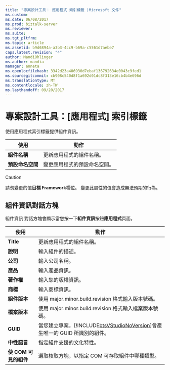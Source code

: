 ```yaml
---
title: "專案設計工具： 應用程式 索引標籤 |Microsoft 文件"
ms.custom: 
ms.date: 06/08/2017
ms.prod: biztalk-server
ms.reviewer: 
ms.suite: 
ms.tgt_pltfrm: 
ms.topic: article
ms.assetid: b9d6894a-a3b3-4cc9-b69a-c5561d7aebe7
caps.latest.revision: "4"
author: MandiOhlinger
ms.author: mandia
manager: anneta
ms.openlocfilehash: 3342d23a406930d7ebaf136792634e0043c9fed1
ms.sourcegitcommit: cb908c540d8f1a692d01dc8f313e16cb4b4e696d
ms.translationtype: MT
ms.contentlocale: zh-TW
ms.lasthandoff: 09/20/2017
---
```

# <a name="project-designer-application-tab"></a>專案設計工具：[應用程式] 索引標籤
使用應用程式索引標籤提供組件資訊。  
  
|使用|動作|  
|--------------|----------------|  
|**組件名稱**|更新應用程式的組件名稱。|  
|**預設命名空間**|變更應用程式的預設命名空間。|  
  
> [!CAUTION]
>  請勿變更的值**目標 Framework**欄位。 變更此屬性的值會造成無法預期的行為。  
  
## <a name="assembly-information-dialog-box"></a>組件資訊對話方塊  
 組件資訊 對話方塊會顯示當您按一下**組件資訊**按鈕**應用程式**頁面。  
  
|使用|動作|  
|--------------|----------------|  
|**Title**|更新應用程式的組件名稱。|  
|**說明**|輸入組件的描述。|  
|**公司**|輸入公司名稱。|  
|**產品**|輸入產品資訊。|  
|**著作權**|輸入您的版權資訊。|  
|**商標**|輸入商標資訊。|  
|**組件版本**|使用 major.minor.build.revision 格式輸入版本號碼。|  
|**檔案版本**|使用 major.minor.build.revision 格式輸入檔案版本號碼。|  
|**GUID**|當您建立專案，[!INCLUDE[btsVStudioNoVersion](../includes/btsvstudionoversion-md.md)]會產生唯一的 GUID 所識別的組件。|  
|**中性語言**|指定組件支援的文化特性。|  
|**使 COM 可見的組件**|選取核取方塊，以指定 COM 可存取組件中哪種類型。|